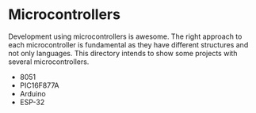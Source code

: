 # Microcontrollers 
 Development using microcontrollers is awesome. The right approach to each microcontroller is fundamental as they have different structures and not only languages. This directory intends to show some projects with several microcontrollers. 
 
 - 8051
 - PIC16F877A
 - Arduino
 - ESP-32
